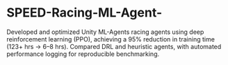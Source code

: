 # SPEED-Racing-ML-Agent-
Developed and optimized Unity ML-Agents racing agents using deep reinforcement learning (PPO), achieving a 95% reduction in training time (123+ hrs → 6–8 hrs). Compared DRL and heuristic agents, with automated performance logging for reproducible benchmarking.
